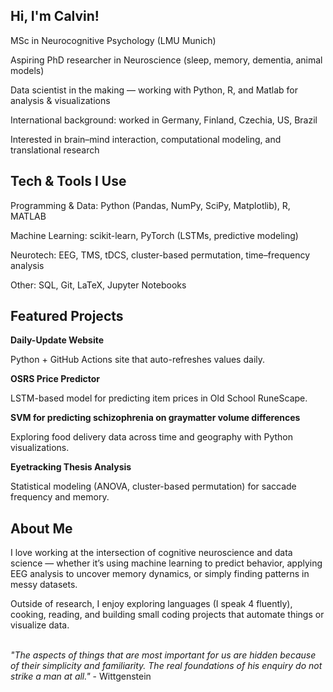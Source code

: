 **Hi, I'm Calvin!**
---------------------------------------------------------------------------------------
MSc in Neurocognitive Psychology (LMU Munich)

Aspiring PhD researcher in Neuroscience (sleep, memory, dementia, animal models)

Data scientist in the making — working with Python, R, and Matlab for analysis & visualizations

International background: worked in Germany, Finland, Czechia, US, Brazil

Interested in brain–mind interaction, computational modeling, and translational research



**Tech & Tools I Use**
---------------------------------------------------------------------------------------
Programming & Data: Python (Pandas, NumPy, SciPy, Matplotlib), R, MATLAB

Machine Learning: scikit-learn, PyTorch (LSTMs, predictive modeling)

Neurotech: EEG, TMS, tDCS, cluster-based permutation, time–frequency analysis

Other: SQL, Git, LaTeX, Jupyter Notebooks




**Featured Projects**
---------------------------------------------------------------------------------------
**Daily-Update Website**

Python + GitHub Actions site that auto-refreshes values daily.

**OSRS Price Predictor**

LSTM-based model for predicting item prices in Old School RuneScape.

**SVM for predicting schizophrenia on graymatter volume differences**

Exploring food delivery data across time and geography with Python visualizations.

**Eyetracking Thesis Analysis**

Statistical modeling (ANOVA, cluster-based permutation) for saccade frequency and memory.




**About Me**
---------------------------------------------------------------------------------------
I love working at the intersection of cognitive neuroscience and data science — whether 
it’s using machine learning to predict behavior, applying EEG analysis to uncover memory
dynamics, or simply finding patterns in messy datasets.

Outside of research, I enjoy exploring languages (I speak 4 fluently), cooking, reading, 
and building small coding projects that automate things or visualize data. <br>
<br>





*"The aspects of things that are most important for us are hidden because of their simplicity and 
familiarity. The real foundations of his enquiry do not strike a man at all."* - Wittgenstein

